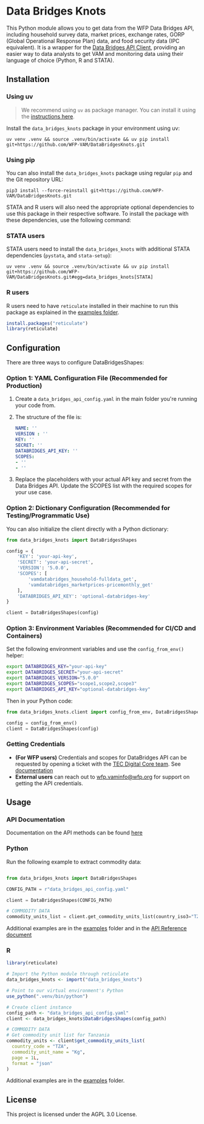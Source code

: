 # Data Bridges Knots

This Python module allows you to get data from the WFP Data Bridges API, including household survey data, market prices, exchange rates, GORP (Global Operational Response Plan) data, and food security data (IPC equivalent). It is a wrapper for the [Data Bridges API Client](https://github.com/WFP-VAM/DataBridgesAPI), providing an easier way to data analysts to get VAM and monitoring data using their language of choice (Python, R and STATA).

## Installation

### Using uv
>  We recommend using `uv` as package manager. You can install it using the [instructions here](https://docs.astral.sh/uv/getting-started/installation/).

Install the `data_bridges_knots` package in your environment using uv:

```
uv venv .venv && source .venv/bin/activate && uv pip install git+https://github.com/WFP-VAM/DataBridgesKnots.git
```

### Using pip
You can also install the `data_bridges_knots` package using regular `pip` and the Git repository URL:

```
pip3 install --force-reinstall git+https://github.com/WFP-VAM/DataBridgesKnots.git
```

STATA and R users will also need the appropriate optional dependencies to use this package in their respective software. To install the package with these dependencies, use the following command:

### STATA users

STATA users need to install the `data_bridges_knots` with additional STATA dependencies (`pystata`, and `stata-setup`):

```
uv venv .venv && source .venv/bin/activate && uv pip install git+https://github.com/WFP-VAM/DataBridgesKnots.git#egg=data_bridges_knots[STATA]
```

### R users

R users need to have `reticulate` installed in their machine to run this package as explained in the [examples folder](https://github.com/WFP-VAM/DataBridgesKnots/tree/main/examples).

```R
install.packages("reticulate")
library(reticulate)
```

## Configuration

There are three ways to configure DataBridgesShapes:

### Option 1: YAML Configuration File (Recommended for Production)

1. Create a ```data_bridges_api_config.yaml``` in the main folder you're running your code from.
2. The structure of the file is:

    ```yaml
    NAME: ''
    VERSION : ''
    KEY: ''
    SECRET: ''
    DATABRIDGES_API_KEY: ''
    SCOPES:
    - ''
    - ''
    ```
3. Replace the placeholders with your actual API key and secret from the Data Bridges API. Update the SCOPES list with the required scopes for your use case.

### Option 2: Dictionary Configuration (Recommended for Testing/Programmatic Use)

You can also initialize the client directly with a Python dictionary:

```python
from data_bridges_knots import DataBridgesShapes

config = {
    'KEY': 'your-api-key',
    'SECRET': 'your-api-secret',
    'VERSION': '5.0.0',
    'SCOPES': [
        'vamdatabridges_household-fulldata_get',
        'vamdatabridges_marketprices-pricemonthly_get'
    ],
    'DATABRIDGES_API_KEY': 'optional-databridges-key'
}

client = DataBridgesShapes(config)
```

### Option 3: Environment Variables (Recommended for CI/CD and Containers)

Set the following environment variables and use the `config_from_env()` helper:

```bash
export DATABRIDGES_KEY="your-api-key"
export DATABRIDGES_SECRET="your-api-secret"
export DATABRIDGES_VERSION="5.0.0"
export DATABRIDGES_SCOPES="scope1,scope2,scope3"
export DATABRIDGES_API_KEY="optional-databridges-key"
```

Then in your Python code:

```python
from data_bridges_knots.client import config_from_env, DataBridgesShapes

config = config_from_env()
client = DataBridgesShapes(config)
```

### Getting Credentials

- **(For WFP users)** Credentials and scopes for DataBridges API can be requested by opening a ticket with the [TEC Digital Core team](https://dev.azure.com/worldfoodprogramme/Digital%20Core/_workitems). See [documentation](https://docs.api.wfp.org/consumers/index.html#application-accounts)
- **External users** can reach out to [wfp.vaminfo@wfp.org](mailto:wfp.vaminfo@wfp.org) for support on getting the API credentials.

## Usage

### API Documentation
Documentation on the API methods can be found [here](https://wfp-vam.github.io/DataBridgesKnots/reference/)

### Python

Run the following example to extract commodity data:
```python

from data_bridges_knots import DataBridgesShapes

CONFIG_PATH = r"data_bridges_api_config.yaml"

client = DataBridgesShapes(CONFIG_PATH)

# COMMODITY DATA
commodity_units_list = client.get_commodity_units_list(country_iso3="TZA", commodity_unit_name="Kg", page=1, format='json')

```
Additional examples are in the [examples](https://github.com/WFP-VAM/DataBridgesKnots/tree/main/examples) folder and in the [API Reference document](https://wfp-vam.github.io/DataBridgesKnots/reference/)


### R

```R
library(reticulate)

# Import the Python module through reticulate
data_bridges_knots <- import("data_bridges_knots")

# Point to our virtual environment's Python
use_python(".venv/bin/python")

# Create client instance
config_path <- "data_bridges_api_config.yaml"
client <- data_bridges_knots$DataBridgesShapes(config_path)

# COMMODITY DATA
# Get commodity unit list for Tanzania
commodity_units <- client$get_commodity_units_list(
  country_code = "TZA",
  commodity_unit_name = "Kg",
  page = 1L,
  format = "json"
)
```

Additional examples are in the [examples](https://github.com/WFP-VAM/DataBridgesKnots/tree/main/examples) folder.

## License
This project is licensed under the AGPL 3.0 License.
